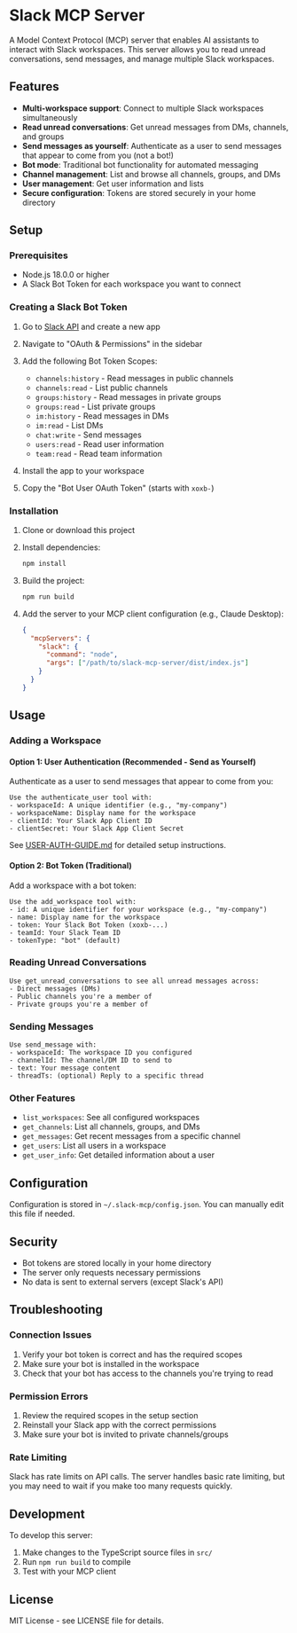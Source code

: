 # Slack MCP Server

A Model Context Protocol (MCP) server that enables AI assistants to interact with Slack workspaces. This server allows you to read unread conversations, send messages, and manage multiple Slack workspaces.

## Features

- **Multi-workspace support**: Connect to multiple Slack workspaces simultaneously
- **Read unread conversations**: Get unread messages from DMs, channels, and groups
- **Send messages as yourself**: Authenticate as a user to send messages that appear to come from you (not a bot!)
- **Bot mode**: Traditional bot functionality for automated messaging
- **Channel management**: List and browse all channels, groups, and DMs
- **User management**: Get user information and lists
- **Secure configuration**: Tokens are stored securely in your home directory

## Setup

### Prerequisites

- Node.js 18.0.0 or higher
- A Slack Bot Token for each workspace you want to connect

### Creating a Slack Bot Token

1. Go to [Slack API](https://api.slack.com/apps) and create a new app
2. Navigate to "OAuth & Permissions" in the sidebar
3. Add the following Bot Token Scopes:
   - `channels:history` - Read messages in public channels
   - `channels:read` - List public channels
   - `groups:history` - Read messages in private groups
   - `groups:read` - List private groups
   - `im:history` - Read messages in DMs
   - `im:read` - List DMs
   - `chat:write` - Send messages
   - `users:read` - Read user information
   - `team:read` - Read team information

4. Install the app to your workspace
5. Copy the "Bot User OAuth Token" (starts with `xoxb-`)

### Installation

1. Clone or download this project
2. Install dependencies:
   ```bash
   npm install
   ```

3. Build the project:
   ```bash
   npm run build
   ```

4. Add the server to your MCP client configuration (e.g., Claude Desktop):
   ```json
   {
     "mcpServers": {
       "slack": {
         "command": "node",
         "args": ["/path/to/slack-mcp-server/dist/index.js"]
       }
     }
   }
   ```

## Usage

### Adding a Workspace

#### Option 1: User Authentication (Recommended - Send as Yourself)

Authenticate as a user to send messages that appear to come from you:

```
Use the authenticate_user tool with:
- workspaceId: A unique identifier (e.g., "my-company")
- workspaceName: Display name for the workspace
- clientId: Your Slack App Client ID
- clientSecret: Your Slack App Client Secret
```

See [USER-AUTH-GUIDE.md](USER-AUTH-GUIDE.md) for detailed setup instructions.

#### Option 2: Bot Token (Traditional)

Add a workspace with a bot token:

```
Use the add_workspace tool with:
- id: A unique identifier for your workspace (e.g., "my-company")
- name: Display name for the workspace
- token: Your Slack Bot Token (xoxb-...)
- teamId: Your Slack Team ID
- tokenType: "bot" (default)
```

### Reading Unread Conversations

```
Use get_unread_conversations to see all unread messages across:
- Direct messages (DMs)
- Public channels you're a member of
- Private groups you're a member of
```

### Sending Messages

```
Use send_message with:
- workspaceId: The workspace ID you configured
- channelId: The channel/DM ID to send to
- text: Your message content
- threadTs: (optional) Reply to a specific thread
```

### Other Features

- `list_workspaces`: See all configured workspaces
- `get_channels`: List all channels, groups, and DMs
- `get_messages`: Get recent messages from a specific channel
- `get_users`: List all users in a workspace
- `get_user_info`: Get detailed information about a user

## Configuration

Configuration is stored in `~/.slack-mcp/config.json`. You can manually edit this file if needed.

## Security

- Bot tokens are stored locally in your home directory
- The server only requests necessary permissions
- No data is sent to external servers (except Slack's API)

## Troubleshooting

### Connection Issues

1. Verify your bot token is correct and has the required scopes
2. Make sure your bot is installed in the workspace
3. Check that your bot has access to the channels you're trying to read

### Permission Errors

1. Review the required scopes in the setup section
2. Reinstall your Slack app with the correct permissions
3. Make sure your bot is invited to private channels/groups

### Rate Limiting

Slack has rate limits on API calls. The server handles basic rate limiting, but you may need to wait if you make too many requests quickly.

## Development

To develop this server:

1. Make changes to the TypeScript source files in `src/`
2. Run `npm run build` to compile
3. Test with your MCP client

## License

MIT License - see LICENSE file for details.